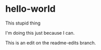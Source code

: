 # hello-world
This stupid thing

I'm doing this just because I can.

This is an edit on the readme-edits branch.
